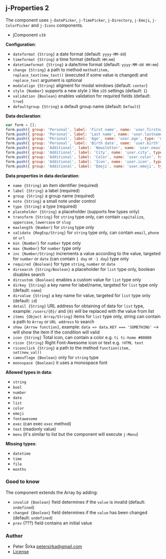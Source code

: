 ## j-Properties 2

The component uses `j-DatePicker`, `j-TimePicker`, `j-Directory`, `j-Emoji`, `j-ColorPicker` and `j-Icons` components.

- jComponent `v19`

__Configuration__:

- `dateformat {String}` a date format (default: `yyyy-MM-dd`)
- `timeformat {String}` a time format (default: `HH:mm`)
- `datetimeformat {String}` a date/time format (default: `yyyy-MM-dd HH:mm`)
- `change {String}` a path to method `method(item, replace_text(new_text))` (executed if some value is changed) and `replace_text` argument is optional
- `modalalign {String}` aligment for modal windows (default: `center`)
- `style {Number}` supports a new style `2` like `iOS` settings (default: `1`)
- `validation {Boolean}` enables validation for required fields (default: `true`)
- `defaultgroup {String}` a default group name (default: `Default`)

__Data declaration__:

```javascript
var form = [];
form.push({ group: 'Personal', label: 'First name', name: 'user.firstname', type: 'string', value: 'Peter', transform: 'capitalize' });
form.push({ group: 'Personal', label: 'Last name', name: 'user.lastname', type: 'string', value: 'Širka', placeholder: 'String' });
form.push({ group: 'Personal', label: 'Age', name: 'user.age', type: 'number', value: 33, min: 30 });
form.push({ group: 'Personal', label: 'Birth date', name: 'user.birth', type: 'date', value: NOW });
form.push({ group: 'Additional', label: 'Newsletter', name: 'user.newsletter', type: 'bool', value: true });
form.push({ group: 'Additional', label: 'City', name: 'user.city', type: 'list', value: 2, items: 'items', dirsearch: 'Search city', dircustom: true });
form.push({ group: 'Additional', label: 'Color', name: 'user.color', type: 'color', value: '#e73323' });
form.push({ group: 'Additional', label: 'Icon', name: 'user.icon', type: 'fontawesome', value: 'ti ti-home' });
form.push({ group: 'Additional', label: 'Emoji', name: 'user.emoji', type: 'emoji', value: '', show: 'n => n.age === 33' });
```

__Data properties in data declaration__:

- `name {String}` an item identifier (required)
- `label {String}` a label (required)
- `group {String}` a group name (required)
- `note {String}` a small note under control
- `type {String}` a type (required)
- `placeholder {String}` a placeholder (supports few types only)
- `transform {String}` for `string` type only, can contain `capitalize`, `uppercase`, `lowercase` or `slug`
- `maxlength {Number}` for `string` type only
- `validate {RegExp/String}` for `string` type only, can contain `email`, `phone` or `url`
- `min {Number}` for `number` type only
- `max {Number}` for `number` type only
- `inc {Number/String}` increments a value according to the value, targeted for `number` or `date` (can contain `1 day` or `-1 day`) type only
- `required {Boolean}` for type `string`, `number` or `date`
- `dirsearch {String/Boolean}` a placeholder for `list` type only, boolean disables search
- `dircustom {Boolean}` enables a custom value for `list` type only
- `dirkey {String}` a key name for label/name, targeted for `list` type only (default: `name`)
- `dirvalue {String}` a key name for value, targeted for `list` type only (default: `id`)
- `detail {String}` URL address for obtaining of data for `list` type, example: `/users/{0}/` and `{0}` will be replaced with the value from list
- `items {Object Array/String}` items for `list` type only, string can contain a path to `Array` or `URL address` to search
- `show {Arrow function}`, example: `data => data.KEY === 'SOMETHING'` --> will show the item if the condition will valid
- `icon {String}` Total icon, can contain a color e.g. `ti ti-home #00000`
- `ricon {String}` Right Font-Awesome icon or text e.g. `!HTML text`
- `riconclick {String}` a path to the method `function(item, set(new_val))`
- `camouflage {Boolean}` only for `string` type
- `monospace {Boolean}` it uses a monospace font

__Allowed types in data__:

- `string`
- `bool`
- `number`
- `date`
- `list`
- `color`
- `emoji`
- `fontawesome`
- `exec` (can exec `exec` method)
- `text` (readonly value)
- `menu` (it's similar to list but the component will execute `j-Menu`)

__Missing types__:

- `datetime`
- `time`
- `file`
- `months`

### Good to know

The component extends the Array by adding:

- `invalid {Boolean}` field determines if the `value` is invalid (default: `undefined`)
- `changed {Boolean}` field determines if the `value` has been changed (default: `undefined`)
- `prev` {???} field contains an initial value

### Author

- Peter Širka <petersirka@gmail.com>
- [License](https://www.totaljs.com/license/)
